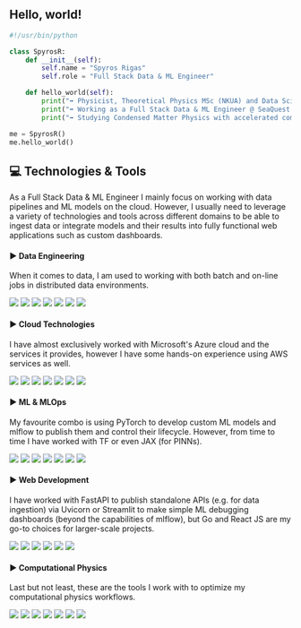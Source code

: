 ## Hello, world!

```python
#!/usr/bin/python

class SpyrosR:
    def __init__(self):
        self.name = "Spyros Rigas"
        self.role = "Full Stack Data & ML Engineer"

    def hello_world(self):
        print("➡ Physicist, Theoretical Physics MSc (NKUA) and Data Science & Machine Learning MSc (NTUA)")
        print("➡ Working as a Full Stack Data & ML Engineer @ SeaQuest Marine Technologies.")
        print("➡ Studying Condensed Matter Physics with accelerated computational methods as a hobby.")

me = SpyrosR()
me.hello_world()
```

## 💻 Technologies \& Tools

As a Full Stack Data & ML Engineer I mainly focus on working with data pipelines and ML models on the cloud. However, I usually need to leverage a variety of technologies and tools across different domains to be able to ingest data or integrate models and their results into fully functional web applications such as custom dashboards.

#### ▶ Data Engineering

When it comes to data, I am used to working with both batch and on-line jobs in distributed data environments.

![](https://img.shields.io/badge/Apache-Spark-informational?logo=apache-spark&logoColor=white&style=flat&color=486393)
![](https://img.shields.io/badge/Apache-Airflow-informational?logo=apache-airflow&logoColor=white&style=flat&color=486393)
![](https://img.shields.io/badge/Apache-Kafka-informational?logo=apache-kafka&logoColor=white&style=flat&color=486393)
![](https://img.shields.io/badge/Delta-Lake-informational?logo=databricks&logoColor=white&style=flat&color=486393)
![](https://img.shields.io/badge/SQL-PostgreSQL-informational?logo=postgresql&logoColor=white&style=flat&color=486393)
![](https://img.shields.io/badge/NoSQL-MongoDB-informational?logo=mongodb&logoColor=white&style=flat&color=486393)
![](https://img.shields.io/badge/TSDB-InfluxDB-informational?logo=influxdb&logoColor=white&style=flat&color=486393)

#### ▶ Cloud Technologies

I have almost exclusively worked with Microsoft's Azure cloud and the services it provides, however I have some hands-on experience using AWS services as well.

![](https://img.shields.io/badge/Azure-Data%20Lake%20Gen%202-informational?logo=microsoftazure&logoColor=white&style=flat&color=486393)
![](https://img.shields.io/badge/Azure-Data%20Factory-informational?logo=microsoftazure&logoColor=white&style=flat&color=486393)
![](https://img.shields.io/badge/Azure-Databricks-informational?logo=databricks&logoColor=white&style=flat&color=486393)
![](https://img.shields.io/badge/Azure-IoT%20Hub-informational?logo=microsoftazure&logoColor=white&style=flat&color=486393)
![](https://img.shields.io/badge/Azure-Event%20Hubs-informational?logo=microsoftazure&logoColor=white&style=flat&color=486393)
![](https://img.shields.io/badge/Azure-Functions-informational?logo=azurefunctions&logoColor=white&style=flat&color=486393)
![](https://img.shields.io/badge/Docker-Engine-informational?logo=docker&logoColor=white&style=flat&color=486393)

#### ▶ ML & MLOps

My favourite combo is using PyTorch to develop custom ML models and mlflow to publish them and control their lifecycle. However, from time to time I have worked with TF or even JAX (for PINNs).

![](https://img.shields.io/badge/Python-PyTorch-informational?logo=python&logoColor=white&style=flat&color=486393)
![](https://img.shields.io/badge/Python-TensorFlow-informational?logo=python&logoColor=white&style=flat&color=486393)
![](https://img.shields.io/badge/Python-JAX-informational?logo=python&logoColor=white&style=flat&color=486393)
![](https://img.shields.io/badge/Python-Flax-informational?logo=python&logoColor=white&style=flat&color=486393)
![](https://img.shields.io/badge/Python-OpenCV-informational?logo=python&logoColor=white&style=flat&color=486393)
![](https://img.shields.io/badge/Python-LightGBM-informational?logo=python&logoColor=white&style=flat&color=486393)
![](https://img.shields.io/badge/Python-mlflow-informational?logo=mlflow&logoColor=white&style=flat&color=486393)

#### ▶ Web Development

I have worked with FastAPI to publish standalone APIs (e.g. for data ingestion) via Uvicorn or Streamlit to make simple ML debugging dashboards (beyond the capabilities of mlflow), but Go and React JS are my go-to choices for larger-scale projects.

![](https://img.shields.io/badge/Web-HTML5-informational?logo=html5&logoColor=white&style=flat&color=486393)
![](https://img.shields.io/badge/Web-CSS3-informational?logo=css3&logoColor=white&style=flat&color=486393)
![](https://img.shields.io/badge/React-JS-informational?logo=react&logoColor=white&style=flat&color=486393)
![](https://img.shields.io/badge/Go-Lang-informational?logo=go&logoColor=white&style=flat&color=486393)
![](https://img.shields.io/badge/Python-FastAPI-informational?logo=fastapi&logoColor=white&style=flat&color=486393)
![](https://img.shields.io/badge/Python-Streamlit-informational?logo=streamlit&logoColor=white&style=flat&color=486393)

#### ▶ Computational Physics

Last but not least, these are the tools I work with to optimize my computational physics workflows.

![](https://img.shields.io/badge/Python-NumPy-informational?logo=python&logoColor=white&style=flat&color=486393)
![](https://img.shields.io/badge/Python-SciPy-informational?logo=scipy&logoColor=white&style=flat&color=486393)
![](https://img.shields.io/badge/Python-Numba-informational?logo=python&logoColor=white&style=flat&color=486393)
![](https://img.shields.io/badge/Python-CuPy-informational?logo=python&logoColor=white&style=flat&color=486393)
![](https://img.shields.io/badge/Python-joblib-informational?logo=python&logoColor=white&style=flat&color=486393)
![](https://img.shields.io/badge/Julia-Lang-informational?logo=julia&logoColor=white&style=flat&color=486393)
![](https://img.shields.io/badge/Fortran-Lang-informational?logo=fortran&logoColor=white&style=flat&color=486393)


<br>



<!--<p align="center">
  <img src="mossgif.gif">
</p>-->

<!-- <a href="https://github.com/srigas/srigas">
  <img align="center" src="https://github-readme-stats.vercel.app/api?username=srigas&show_icons=true&line_height=27&count_private=true&title_color=ffffff&text_color=ffffff&icon_color=818fa3&bg_color=515050" alt="Spyros' GitHub Stats" />
</a>
<a href="https://github.com/srigas/srigas">
  <img align="center" src="https://github-readme-stats.vercel.app/api/top-langs/?username=srigas&title_color=ffffff&text_color=ffffff&icon_color=5d9ca6&bg_color=515050&langs_count=3&hide=FORTRAN,CSS,SCSS,HTML,jupyter%20notebook&custom_title=Most%20Frequent%20Languages" />
</a> -->
